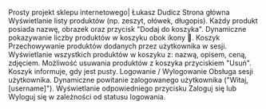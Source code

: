 Prosty projekt sklepu internetowego| Łukasz Dudicz
 Strona główna
Wyświetlanie listy produktów (np. zeszyt, ołówek, długopis).
Każdy produkt posiada nazwę, obrazek oraz przycisk "Dodaj do koszyka".
Dynamiczne pokazywanie liczby produktów w koszyku obok ikony 🛒.
  Koszyk
Przechowywanie produktów dodanych przez użytkownika w sesji.
Wyświetlanie wszystkich produktów w koszyku z:
nazwą,
opisem,
ceną,
zdjęciem.
Możliwość usuwania produktów z koszyka przyciskiem "Usuń".
Koszyk informuje, gdy jest pusty.
   Logowanie / Wylogowanie
Obsługa sesji użytkownika.
Dynamiczne powitanie zalogowanego użytkownika ("Witaj, [username]").
Wyświetlanie odpowiedniego przycisku Zaloguj się lub Wyloguj się w zależności od statusu logowania.



